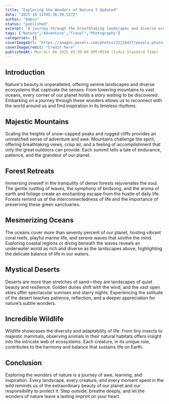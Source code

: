 ```yaml
---
title: "Exploring the Wonders of Nature 5 Updated"
date: "2025-10-11T05:36:39.527Z"
author: "Admin"
status: "published"
excerpt: "A journey through the breathtaking landscapes and diverse ecosystems that our planet offers."
tags: ["Nature","Adventure","Travel","Photography"]
categories: []
coverImageUrl: "https://images.pexels.com/photos/32216427/pexels-photo-32216427.jpeg"
coverImageCredit: "Credit here"
publishedAt: Mon Oct 06 2025 05:30:00 GMT+0530 (India Standard Time)
---
```


<h2>Introduction</h2>
<p>Nature's beauty is unparalleled, offering serene landscapes and diverse ecosystems that captivate the senses. From towering mountains to vast oceans, every corner of our planet holds a story waiting to be discovered. Embarking on a journey through these wonders allows us to reconnect with the world around us and find inspiration in its timeless rhythms.</p>

<h2>Majestic Mountains</h2>
<p>Scaling the heights of snow-capped peaks and rugged cliffs provides an unmatched sense of adventure and awe. Mountains challenge the spirit, offering breathtaking views, crisp air, and a feeling of accomplishment that only the great outdoors can provide. Each summit tells a tale of endurance, patience, and the grandeur of our planet.</p>

<h2>Forest Retreats</h2>
<p>Immersing oneself in the tranquility of dense forests rejuvenates the soul. The gentle rustling of leaves, the symphony of birdsong, and the aroma of earth and foliage create an enchanting escape from the hustle of daily life. Forests remind us of the interconnectedness of life and the importance of preserving these green sanctuaries.</p>

<h2>Mesmerizing Oceans</h2>
<p>The oceans cover more than seventy percent of our planet, hosting vibrant coral reefs, playful marine life, and serene waves that soothe the mind. Exploring coastal regions or diving beneath the waves reveals an underwater world as rich and diverse as the landscapes above, highlighting the delicate balance of life in our waters.</p>

<h2>Mystical Deserts</h2>
<p>Deserts are more than stretches of sand—they are landscapes of quiet beauty and resilience. Golden dunes shift with the wind, and the vast open skies offer spectacular sunrises and starry nights. Experiencing the solitude of the desert teaches patience, reflection, and a deeper appreciation for nature’s subtle wonders.</p>

<h2>Incredible Wildlife</h2>
<p>Wildlife showcases the diversity and adaptability of life. From tiny insects to majestic mammals, observing animals in their natural habitats offers insight into the intricate web of ecosystems. Each creature, in its unique role, contributes to the harmony and balance that sustains life on Earth.</p>

<h2>Conclusion</h2>
<p>Exploring the wonders of nature is a journey of awe, learning, and inspiration. Every landscape, every creature, and every moment spent in the wild reminds us of the extraordinary beauty of our planet and our responsibility to protect it. Step outside, breathe deeply, and let the wonders of nature leave a lasting imprint on your heart.</p>
